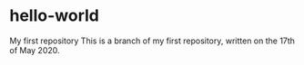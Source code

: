 # hello-world
My first repository
This is a branch of my first repository, written on the 17th of May 2020.
